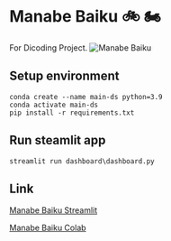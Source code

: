 # Manabe Baiku :bike: :motorcycle:
For Dicoding Project.
![Manabe Baiku](https://static1.cbrimages.com/wordpress/wp-content/uploads/2021/01/Saiki-K-Manabe-Baiku-BKB-Rule.jpg)
## Setup environment
```
conda create --name main-ds python=3.9
conda activate main-ds
pip install -r requirements.txt
```

## Run steamlit app
```
streamlit run dashboard\dashboard.py
```

## Link
[Manabe Baiku Streamlit](https://manabebaiku.streamlit.app/)

[Manabe Baiku Colab](https://colab.research.google.com/drive/1Wr2mNP_1olBY7X65llEaPbb7d2MprtSR)
